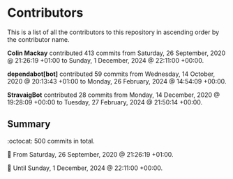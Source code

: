 # Contributors

This is a list of all the contributors to this repository in ascending order by the contributor name.

**Colin Mackay** contributed 413 commits from Saturday, 26 September, 2020 @ 21:26:19 +01:00 to Sunday, 1 December, 2024 @ 22:11:00 +00:00.

**dependabot[bot]** contributed 59 commits from Wednesday, 14 October, 2020 @ 20:13:43 +01:00 to Monday, 26 February, 2024 @ 14:54:09 +00:00.

**StravaigBot** contributed 28 commits from Monday, 14 December, 2020 @ 19:28:09 +00:00 to Tuesday, 27 February, 2024 @ 21:50:14 +00:00.

## Summary

:octocat: 500 commits in total.

:date: From Saturday, 26 September, 2020 @ 21:26:19 +01:00.

:date: Until Sunday, 1 December, 2024 @ 22:11:00 +00:00.

